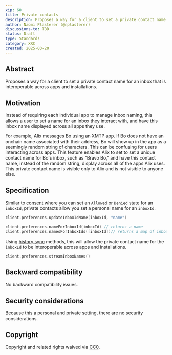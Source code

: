 ```yaml
---
xip: 60
title: Private contacts
description: Proposes a way for a client to set a private contact name for an inbox and have the name be interoperable across apps and installations.
author: Naomi Plasterer (@nplasterer)
discussions-to: TBD
status: Draft
type: Standards
category: XRC
created: 2025-03-20
---
```


## Abstract

Proposes a way for a client to set a private contact name for an inbox that is interoperable across apps and installations.

## Motivation

Instead of requiring each individual app to manage inbox naming, this allows a user to set a name for an inbox they interact with, and have this inbox name displayed across all apps they use.

For example, Alix messages Bo using an XMTP app. If Bo does not have an onchain name associated with their address, Bo will show up in the app as a seemingly random string of characters. This can be confusing for users interacting across apps. This feature enables Alix to set to set a unique contact name for Bo's inbox, such as "Bravo Bo," and have this contact name, instead of the random string, display across all of the apps Alix uses. This private contact name is visible only to Alix and is not visible to anyone else.

## Specification

Similar to [consent](https://docs.xmtp.org/inboxes/user-consent/user-consent) where you can set an `Allowed` or `Denied` state for an `inboxId`, private contacts allow you set a personal name for an `inboxId`.

```kotlin
client.preferences.updateInboxIdName(inboxId, "name")

client.preferences.nameForInboxId(inboxId) // returns a name
client.preferences.namesForInboxIds([inboxId])// returns a map of inboxIds to names
```

Using [history sync](https://docs.xmtp.org/inboxes/history-sync) methods, this will allow the private contact name for the `inboxId` to be interoperable across apps and installations.

```kotlin
client.preferences.streamInboxNames()
```

## Backward compatibility

No backward compatibility issues.

## Security considerations

Because this a personal and private setting, there are no security considerations.

## Copyright

Copyright and related rights waived via [CC0](https://creativecommons.org/publicdomain/zero/1.0/).
